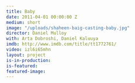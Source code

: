 ```yaml
---
title: Baby
date: 2011-04-01 00:00:00 Z
medium: short
image: "/uploads/shaheen-baig-casting-baby.jpg"
director: Daniel Mulloy
with: Arta Dobroshi, Daniel Kaluuya
imdb: http://www.imdb.com/title/tt1772761/
video: izl6i65mhn
layout: project
is-in-production: 
is-featured: 
featured-image: 
---
```


